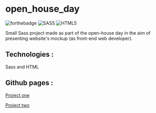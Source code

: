 # open_house_day
![forthebadge](https://forthebadge.com/images/badges/built-with-love.svg)
![SASS](https://img.shields.io/badge/SASS-hotpink.svg?style=for-the-badge&logo=SASS&logoColor=white)
![HTML5](https://img.shields.io/badge/html5-%23E34F26.svg?style=for-the-badge&logo=html5&logoColor=white)

Small Sass project made as part of the open-house day in the aim of presenting website's mockup (as front-end web developer). 

## Technologies : 
Sass and HTML

## Github pages : 
[Project one](https://elisandrel.github.io/open_house_day/project_one/)

[Project two](https://elisandrel.github.io/open_house_day/project_two/)

